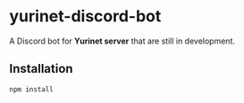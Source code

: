 # yurinet-discord-bot
A Discord bot for **Yurinet server** that are still in development.
## Installation
```npm install ```